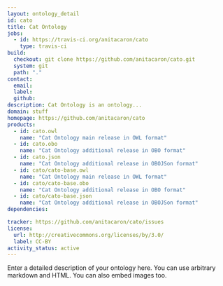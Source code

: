 ```yaml
---
layout: ontology_detail
id: cato
title: Cat Ontology
jobs:
  - id: https://travis-ci.org/anitacaron/cato
    type: travis-ci
build:
  checkout: git clone https://github.com/anitacaron/cato.git
  system: git
  path: "."
contact:
  email: 
  label: 
  github: 
description: Cat Ontology is an ontology...
domain: stuff
homepage: https://github.com/anitacaron/cato
products:
  - id: cato.owl
    name: "Cat Ontology main release in OWL format"
  - id: cato.obo
    name: "Cat Ontology additional release in OBO format"
  - id: cato.json
    name: "Cat Ontology additional release in OBOJSon format"
  - id: cato/cato-base.owl
    name: "Cat Ontology main release in OWL format"
  - id: cato/cato-base.obo
    name: "Cat Ontology additional release in OBO format"
  - id: cato/cato-base.json
    name: "Cat Ontology additional release in OBOJSon format"
dependencies:

tracker: https://github.com/anitacaron/cato/issues
license:
  url: http://creativecommons.org/licenses/by/3.0/
  label: CC-BY
activity_status: active
---
```


Enter a detailed description of your ontology here. You can use arbitrary markdown and HTML.
You can also embed images too.

